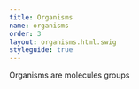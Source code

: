 ```yaml
---
title: Organisms
name: organisms
order: 3
layout: organisms.html.swig
styleguide: true
---
```

Organisms are molecules groups
